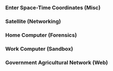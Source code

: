 ### Enter Space-Time Coordinates (Misc)

### Satellite (Networking)

### Home Computer (Forensics)

### Work Computer (Sandbox)

### Government Agricultural Network (Web)
